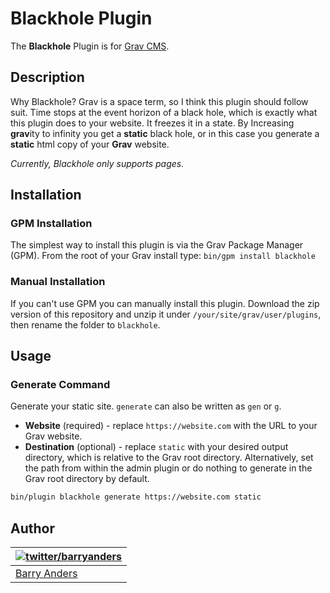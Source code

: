 # Blackhole Plugin

The **Blackhole** Plugin is for [Grav CMS](http://github.com/getgrav/grav).

## Description

Why Blackhole? Grav is a space term, so I think this plugin should follow suit. Time stops at the event horizon of a black hole, which is exactly what this plugin does to your website. It freezes it in a state. By Increasing **grav**ity to infinity you get a **static** black hole, or in this case you generate a **static** html copy of your **Grav** website.

*Currently, Blackhole only supports pages.*

## Installation

### GPM Installation

The simplest way to install this plugin is via the Grav Package Manager (GPM). From the root of your Grav install type:
`bin/gpm install blackhole`

### Manual Installation

If you can't use GPM you can manually install this plugin. Download the zip version of this repository and unzip it under `/your/site/grav/user/plugins`, then rename the folder to `blackhole`.

## Usage

### Generate Command

Generate your static site. `generate` can also be written as `gen` or `g`.

- **Website** (required) - replace `https://website.com` with the URL to your Grav website.
- **Destination** (optional) - replace `static` with your desired output directory, which is relative to the Grav root directory. Alternatively, set the path from within the admin plugin or do nothing to generate in the Grav root directory by default.

```bash
bin/plugin blackhole generate https://website.com static
```

## Author

| [![twitter/barryanders](https://avatars3.githubusercontent.com/u/5648875?v=2&s=70)](http://twitter.com/barryanders "Follow @barryanders on Twitter") |
|---|
| [Barry Anders](https://barryanders.github.io/) |
